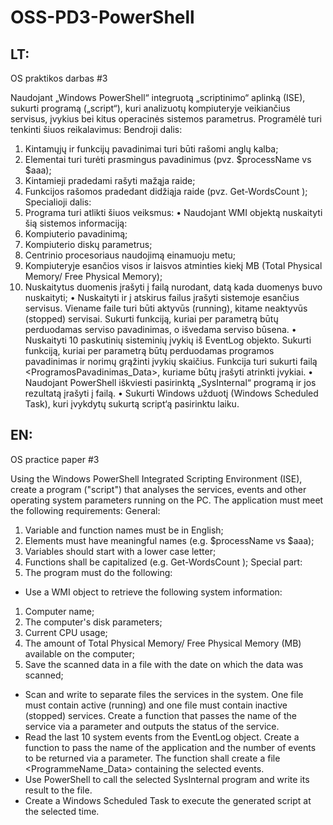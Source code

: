 # OSS-PD3-PowerShell

## LT:
OS praktikos darbas #3

Naudojant „Windows PowerShell“ integruotą „scriptinimo“ aplinką (ISE), sukurti programą („script“), kuri analizuotų kompiuteryje veikiančius servisus, įvykius bei kitus operacinės sistemos parametrus. Programėlė turi tenkinti šiuos reikalavimus:
Bendroji dalis:
1)	Kintamųjų ir funkcijų pavadinimai turi būti rašomi anglų kalba;
2)	Elementai turi turėti prasmingus pavadinimus (pvz. $processName vs $aaa);
3)	Kintamieji pradedami rašyti mažąja raide;
4)	Funkcijos rašomos pradedant didžiąja raide (pvz. Get-WordsCount );
Specialioji dalis:
1)	Programa turi atlikti šiuos veiksmus: 
•	Naudojant WMI objektą nuskaityti šią sistemos informaciją:
1)	Kompiuterio pavadinimą;
2)	Kompiuterio diskų parametrus;
3)	Centrinio procesoriaus naudojimą einamuoju metu;
4)	Kompiuteryje esančios visos ir laisvos atminties kiekį MB (Total Physical Memory/ Free Physical Memory);
5)	Nuskaitytus duomenis įrašyti į failą nurodant, datą kada duomenys buvo nuskaityti;
•	Nuskaityti ir į atskirus failus įrašyti sistemoje esančius servisus. Viename faile turi būti aktyvūs (running), kitame neaktyvūs (stopped) servisai. Sukurti funkciją, kuriai per parametrą būtų perduodamas serviso pavadinimas, o išvedama serviso būsena.
•	Nuskaityti 10 paskutinių sisteminių įvykių iš EventLog objekto. Sukurti funkciją, kuriai per parametrą būtų perduodamas programos pavadinimas ir norimų grąžinti įvykių skaičius. Funkcija turi sukurti failą <ProgramosPavadinimas_Data>, kuriame būtų įrašyti atrinkti įvykiai.
•	Naudojant PowerShell iškviesti pasirinktą „SysInternal“ programą ir jos rezultatą įrašyti į failą.
•	Sukurti Windows užduotį (Windows Scheduled Task), kuri įvykdytų sukurtą script‘ą pasirinktu laiku.

## EN:

OS practice paper #3

Using the Windows PowerShell Integrated Scripting Environment (ISE), create a program ("script") that analyses the services, events and other operating system parameters running on the PC. The application must meet the following requirements:
General:
1) Variable and function names must be in English;
2) Elements must have meaningful names (e.g. $processName vs $aaa);
3) Variables should start with a lower case letter;
4) Functions shall be capitalized (e.g. Get-WordsCount );
Special part:
1) The program must do the following: 
- Use a WMI object to retrieve the following system information:
1) Computer name;
2) The computer's disk parameters;
3) Current CPU usage;
4) The amount of Total Physical Memory/ Free Physical Memory (MB) available on the computer;
5) Save the scanned data in a file with the date on which the data was scanned;
- Scan and write to separate files the services in the system. One file must contain active (running) and one file must contain inactive (stopped) services. Create a function that passes the name of the service via a parameter and outputs the status of the service.
- Read the last 10 system events from the EventLog object. Create a function to pass the name of the application and the number of events to be returned via a parameter. The function shall create a file <ProgrammeName_Data> containing the selected events.
- Use PowerShell to call the selected SysInternal program and write its result to the file.
- Create a Windows Scheduled Task to execute the generated script at the selected time.
